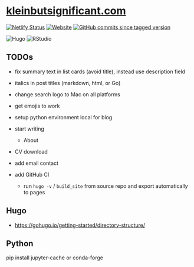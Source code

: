
<!-- README.md is generated from README.Rmd. Please edit that file -->

# [kleinbutsignificant.com](https://www.kleinbutsignificant.com)

<!-- badges: start -->

[![Netlify
Status](https://api.netlify.com/api/v1/badges/7fcdb00f-8ea5-499d-a803-2a61544f74f7/deploy-status)](https://app.netlify.com/sites/kleinbutsignificant/deploys)
[![Website](https://img.shields.io/website?url=https%3A%2F%2Fwww.kleinbutsignificant.com&link=https%3A%2F%2Fwww.kleinbutsignificant.com)](https://www.kleinbutsignificant.com)
[![GitHub commits since tagged
version](https://img.shields.io/github/commits-since/adityatelange/hugo-PaperMod/71ce72b1bfb868b406c369c958f8682c63940e01?style=flat&logo=github&label=Commits%20since%20last%20theme%20submodule%20pull)](https://github.com/adityatelange/hugo-PaperMod/compare/71ce72b1bfb868b406c369c958f8682c63940e01...master)

<!-- [![GitHub commits since tagged version](https://img.shields.io/github/commits-since/adityatelange/hugo-PaperMod/71ce72b1bfb868b406c369c958f8682c63940e01?style=flat&logo=github&label=Commits%20since%20last%20theme%20submodule%20pull)](https://github.com/adityatelange/hugo-PaperMod/compare/71ce72b1bfb868b406c369c958f8682c63940e01...master) -->
<!-- https://shields.io/badges/git-hub-commits-since-tagged-version -->
<!-- https://github.com/adityatelange/hugo-PaperMod/commits/master -->
<!-- https://github.com/adityatelange/hugo-PaperMod/compare/master...21ae19bc2b02089a234509bd4d4bb3a72659999a -->

![Hugo](https://img.shields.io/badge/Hugo-black.svg?style=for-the-badge&logo=Hugo)
![RStudio](https://img.shields.io/badge/RStudio-4285F4?style=for-the-badge&logo=rstudio&logoColor=white)

<!-- ![R](https://img.shields.io/badge/r-%23276DC3.svg?style=for-the-badge&logo=r&logoColor=white) -->
<!-- badges: end -->

## TODOs

- fix summary text in list cards (avoid title), instead use description
  field

- italics in post titles (markdown, html, or Go)

- change search logo to Mac on all platforms

- get emojis to work

- setup python environment local for blog

- start writing

  - About

- CV download

- add email contact

- add GitHub CI

  - run `hugo -v` / `build_site` from source repo and export
    automatically to pages

## Hugo

- <https://gohugo.io/getting-started/directory-structure/>

## Python

pip install jupyter-cache or conda-forge
